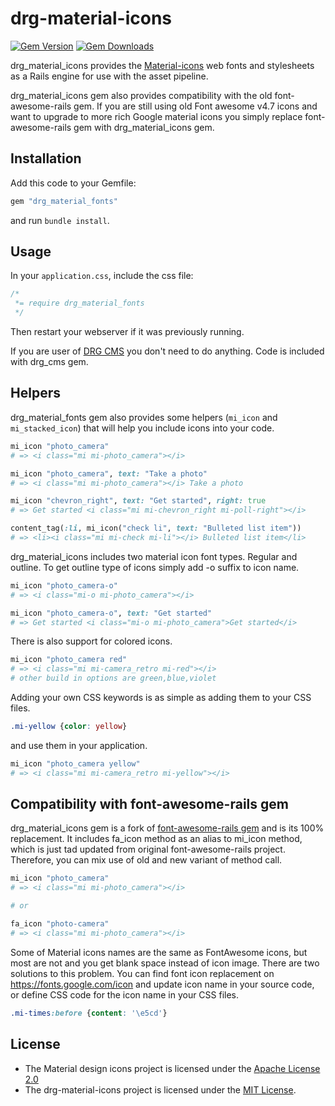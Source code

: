 # drg-material-icons

[![Gem Version](http://img.shields.io/gem/v/drg_material_icons.svg)](https://rubygems.org/gems/drg_material_icons)
[![Gem Downloads](https://img.shields.io/gem/dt/drg_material_icons.svg)](https://rubygems.org/gems/drg_material_icons)

drg_material_icons provides the
[Material-icons](https://fonts.google.com/icons) web fonts and
stylesheets as a Rails engine for use with the asset pipeline.<br>

drg_material_icons gem also provides compatibility with the old font-awesome-rails gem.
If you are still using old Font awesome v4.7 icons and want to upgrade to
more rich Google material icons you simply replace font-awesome-rails gem 
with drg_material_icons gem.

## Installation

Add this code to your Gemfile:
```ruby
gem "drg_material_fonts"
```

and run `bundle install`.

## Usage

In your `application.css`, include the css file:

```css
/*
 *= require drg_material_fonts
 */
```
Then restart your webserver if it was previously running.

If you are user of [DRG CMS](https://www.drgcms.org) you don't need to do anything. Code
is included with drg_cms gem.

## Helpers

drg_material_fonts gem also provides some helpers (`mi_icon` and `mi_stacked_icon`) 
that will help you include icons into your code.

```ruby
mi_icon "photo_camera"
# => <i class="mi mi-photo_camera"></i>

mi_icon "photo_camera", text: "Take a photo"
# => <i class="mi mi-photo_camera"></i> Take a photo

mi_icon "chevron_right", text: "Get started", right: true
# => Get started <i class="mi mi-chevron_right mi-poll-right"></i>

content_tag(:li, mi_icon("check li", text: "Bulleted list item"))
# => <li><i class="mi mi-check mi-li"></i> Bulleted list item</li>
```

drg_material_icons includes two material icon font types. Regular and outline.
To get outline type of icons simply add -o suffix to icon name.  
```ruby
mi_icon "photo_camera-o"
# => <i class="mi-o mi-photo_camera"></i>

mi_icon "photo_camera-o", text: "Get started"
# => Get started <i class="mi-o mi-photo_camera">Get started</i>
```

There is also support for colored icons.
```ruby
mi_icon "photo_camera red"
# => <i class="mi mi-camera_retro mi-red"></i>
# other build in options are green,blue,violet
```

Adding your own CSS keywords is as simple as adding them to your CSS files.
```css
.mi-yellow {color: yellow}
```

and use them in your application.
```ruby
mi_icon "photo_camera yellow"
# => <i class="mi mi-camera_retro mi-yellow"></i>
```

## Compatibility with font-awesome-rails gem

drg_material_icons gem is a fork of [font-awesome-rails gem](https://github.com/bokmann/font-awesome-rails)
and is its 100% replacement. It includes fa_icon method as an alias to mi_icon method, 
which is just tad updated from original font-awesome-rails project. Therefore, you can mix
use of old and new variant of method call.
```ruby
mi_icon "photo_camera"
# => <i class="mi mi-photo_camera"></i>

# or

fa_icon "photo-camera"
# => <i class="mi mi-photo_camera"></i>
```

Some of Material icons names are the same as FontAwesome icons, but most are not and
you get blank space instead of icon image.
There are two solutions to this problem. You can find font icon replacement on 
https://fonts.google.com/icon and update icon name in your source code, or 
define CSS code for the icon name in your CSS files.
```css
.mi-times:before {content: '\e5cd'}
```

## License

* The Material design icons project is licensed under the [Apache License 2.0](
  https://github.com/google/material-design-icons/blob/master/LICENSE)
* The drg-material-icons project is licensed under the
  [MIT License](http://opensource.org/licenses/mit-license.html).
